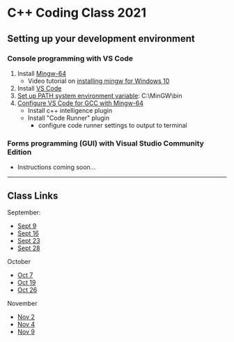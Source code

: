 # C++ Coding Class 2021

## Setting up your development environment
### Console programming with VS Code
1. Install [Mingw-64](https://sourceforge.net/projects/mingw/)
    - Video tutorial on [installing mingw for Windows 10](https://www.youtube.com/watch?v=9PAglZlRolo)
2. Install [VS Code](https://code.visualstudio.com/download) 
3. [Set up PATH system environment variable](https://windowsreport.com/edit-windows-path-environment-variable/): C:\MinGW\bin
4. [Configure VS Code for GCC with Mingw-64](https://code.visualstudio.com/docs/cpp/config-mingw#_prerequisites)
    - Install c++ intelligence plugin
    - Install "Code Runner" plugin
      - configure code runner settings to output to terminal

### Forms programming (GUI) with Visual Studio Community Edition
- Instructions coming soon...

*  *  *  *  *

## Class Links
September:

- [Sept 9](Day2-Sept9/)
- [Sept 16](Day3-Sept16/)
- [Sept 23](Day4-Sept23/)
- [Sept 28](Day5-Sept28/)

October
- [Oct 7](Day6-Oct7/)
- [Oct 19](Day7-Oct19/)
- [Oct 26](Day8-Oct26/) 

November
- [Nov 2](Day9-Nov2/)
- [Nov 4](Day10-Nov4/)
- [Nov 9](Day11-Nov9/)
